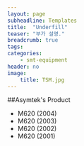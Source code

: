 ```yaml
---
layout: page
subheadline: Templates
title:  "Underfill"
teaser: "부가 설명."
breadcrumb: true
tags:
categories:
    - smt-equipment
header: no
image:
    title: TSM.jpg
---
```


##Asymtek's Product

- M620 (2004)
- M620 (2003)
- M620 (2002)
- M620 (2001)

